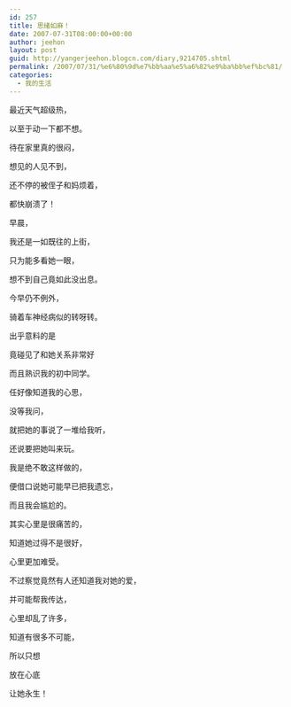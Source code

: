 ```yaml
---
id: 257
title: 思绪如麻！
date: 2007-07-31T08:00:00+00:00
author: jeehon
layout: post
guid: http://yangerjeehon.blogcn.com/diary,9214705.shtml
permalink: /2007/07/31/%e6%80%9d%e7%bb%aa%e5%a6%82%e9%ba%bb%ef%bc%81/
categories:
  - 我的生活
---
```

最近天气超级热，
  
以至于动一下都不想。
  
待在家里真的很闷，
  
想见的人见不到，
  
还不停的被侄子和妈烦着，
  
都快崩溃了！

早晨，
  
我还是一如既往的上街，
  
只为能多看她一眼，
  
想不到自己竟如此没出息。
  
今早仍不例外，
  
骑着车神经病似的转呀转。
  
出乎意料的是
  
竟碰见了和她关系非常好
  
而且熟识我的初中同学。
  
任好像知道我的心思，
  
没等我问，
  
就把她的事说了一堆给我听，
  
还说要把她叫来玩。
  
我是绝不敢这样做的，
  
便借口说她可能早已把我遗忘，
  
而且我会尴尬的。
  
其实心里是很痛苦的，
  
知道她过得不是很好，
  
心里更加难受。
  
不过察觉竟然有人还知道我对她的爱，
  
并可能帮我传达，
  
心里却乱了许多，
  
知道有很多不可能，
  
所以只想
  
放在心底
  
让她永生！